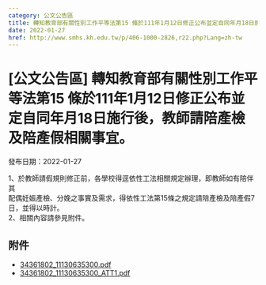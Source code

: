 ```yaml
---
category: 公文公告區
title: 轉知教育部有關性別工作平等法第15 條於111年1月12日修正公布並定自同年月18日施行後，教師請陪產檢及陪產假相關事宜。
date: 2022-01-27
href: http://www.smhs.kh.edu.tw/p/406-1000-2826,r22.php?Lang=zh-tw
---
```


# [公文公告區] 轉知教育部有關性別工作平等法第15 條於111年1月12日修正公布並定自同年月18日施行後，教師請陪產檢及陪產假相關事宜。
發布日期：2022-01-27

<div><div></div><div>1、於教師請假規則修正前，各學校得逕依性工法相關規定辦理，即教師如有陪伴其<br> 配偶妊娠產檢、分娩之事實及需求，得依性工法第15條之規定請陪產檢及陪產假7日，並得以時計。<br> 2、相關內容請參見附件。</div></div>

## 附件
- [34361802_11130635300.pdf](https://www.smhs.kh.edu.tw/var/file/0/1000/attach/13/pta_2524_3536015_73933.pdf)
- [34361802_11130635300_ATT1.pdf](https://www.smhs.kh.edu.tw/var/file/0/1000/attach/13/pta_2525_9121917_73933.pdf)
